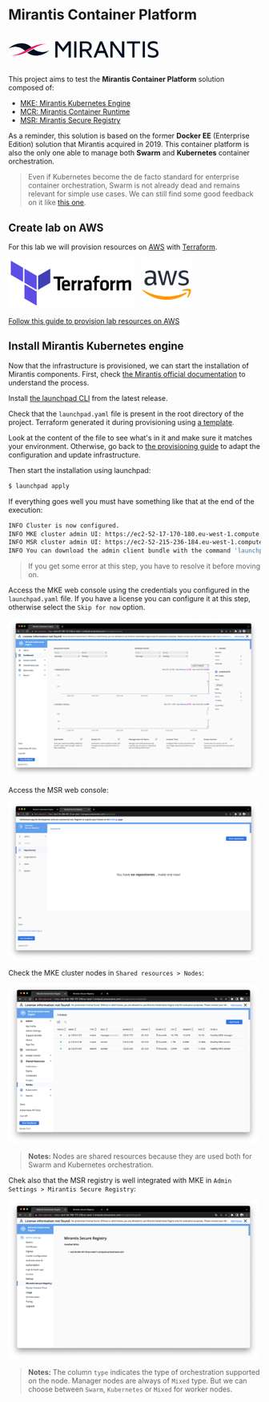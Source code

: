 # Mirantis Container Platform

<br>
<img src="images/mirantis-logo.png" width="300px">
<br><br>

This project aims to test the **Mirantis Container Platform** solution composed of:
- [MKE: Mirantis Kubernetes Engine](https://docs.mirantis.com/mke/3.5/overview.html)
- [MCR: Mirantis Container Runtime](https://docs.mirantis.com/mcr/20.10/overview.html)
- [MSR: Mirantis Secure Registry](https://docs.mirantis.com/msr/3.0/overview.html)

As a reminder, this solution is based on the former **Docker EE** (Enterprise Edition) solution that Mirantis acquired in 2019.
This container platform is also the only one able to manage both **Swarm** and **Kubernetes** container orchestration.

> Even if Kubernetes become the de facto standard for enterprise container orchestration, Swarm is not already dead and remains relevant for simple use cases. We can still find some good feedback on it like [this one](https://www.yvesdennels.com/posts/docker-swarm-in-2022/).

## Create lab on AWS

For this lab we will provision resources on [AWS](https://aws.amazon.com) with [Terraform](https://www.terraform.io/).

<img src="images/terraform-logo.png" height="100px">&nbsp;&nbsp;&nbsp;&nbsp;<img src="images/aws-logo.png" height="100px">

[Follow this guide to provision lab resources on AWS](terraform/README.md)

## Install Mirantis Kubernetes engine

Now that the infrastructure is provisioned, we can start the  installation of Mirantis components. 
First, check [the Mirantis official documentation](https://www.mirantis.com/download/mirantis-cloud-native-platform/mirantis-kubernetes-engine/) to understand the process.

Install [the launchpad CLI](https://github.com/Mirantis/launchpad/releases) from the latest release.

Check that the `launchpad.yaml` file is present in the root directory of the project. Terraform generated it during provisioning using [a template](./terraform/mirantis.tf). 

Look at the content of the file to see what's in it and make sure it matches your environment. Otherwise, go back to [the provisioning guide](terraform/README.md) to adapt the configuration and update infrastructure.

Then start the installation using launchpad:

```bash
$ launchpad apply
```

If everything goes well you must have something like that at the end of the execution:

```bash
INFO Cluster is now configured.                   
INFO MKE cluster admin UI: https://ec2-52-17-170-180.eu-west-1.compute.amazonaws.com/ 
INFO MSR cluster admin UI: https://ec2-52-215-236-184.eu-west-1.compute.amazonaws.com/ 
INFO You can download the admin client bundle with the command 'launchpad client-config' 
```

> If you get some error at this step, you have to resolve it before moving on. 

Access the MKE web console using the credentials you configured in the `launchpad.yaml` file. If you have a license you can configure it at this step, otherwise select the `Skip for now` option.

<img src="images/mke-dashboard.png" width="500px" alt="MKE dashboard">

Access the MSR web console:

<img src="images/msr-dashboard.png" width="500px" alt="MSR dashboard">

Check the MKE cluster nodes in `Shared resources > Nodes`:

<img src="images/cluster-nodes.png" width="500px" alt="MKE nodes">

> **Notes:** Nodes are shared resources because they are used both for Swarm and Kubernetes orchestration.

Chek also that the MSR registry is well integrated with MKE in `Admin Settings > Mirantis Secure Registry`:

<img src="images/msr-configured.png" width="500px" alt="MSR configured">

> **Notes:** The column `type` indicates the type of orchestration supported on the node. Manager nodes are always of `Mixed` type. But we can choose between `Swarm`, `Kubernetes` or `Mixed` for worker nodes.